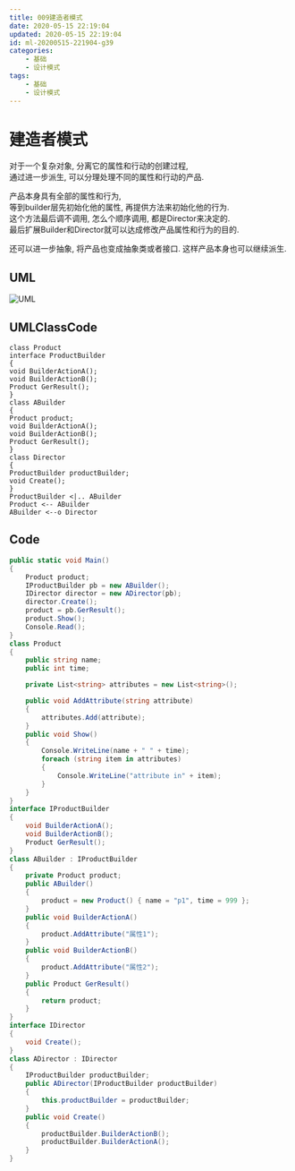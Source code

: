 ```yaml
---
title: 009建造者模式
date: 2020-05-15 22:19:04
updated: 2020-05-15 22:19:04
id: ml-20200515-221904-g39
categories:
	- 基础
	- 设计模式
tags: 
	- 基础
	- 设计模式
---
```


# 建造者模式

对于一个复杂对象, 分离它的属性和行动的创建过程,  
通过进一步派生, 可以分理处理不同的属性和行动的产品.  

产品本身具有全部的属性和行为,  
等到builder层先初始化他的属性, 再提供方法来初始化他的行为.  
这个方法最后调不调用, 怎么个顺序调用, 都是Director来决定的.  
最后扩展Builder和Director就可以达成修改产品属性和行为的目的.  

还可以进一步抽象, 将产品也变成抽象类或者接口. 这样产品本身也可以继续派生.
<!--more-->
## UML

![UML](http://www.plantuml.com/plantuml/png/hOwn3i8W441tlgAZ3kqFj4Ef9gx6Fo1m9YGKp76ugFzkIE-2COvES2_7UyoP359PWxB1vDoTCRbYIVb8W5TZGSXIV720wg7koRkEHst9fwXt-_47NYhcvzq9y0Av1AhmnJNThB9tsyxndvcZHx2KFZ8iu9gCR3yW689DyBK_FOUX_LgYKzytA9TAKqlF45rPmni0)

## UMLClassCode

```
class Product
interface ProductBuilder
{
void BuilderActionA();
void BuilderActionB();
Product GerResult();
}
class ABuilder
{
Product product;
void BuilderActionA();
void BuilderActionB();
Product GerResult();
}
class Director
{
ProductBuilder productBuilder;
void Create();
}
ProductBuilder <|.. ABuilder
Product <-- ABuilder
ABuilder <--o Director
```

## Code

```C#
public static void Main()
{
    Product product;
    IProductBuilder pb = new ABuilder();
    IDirector director = new ADirector(pb);
    director.Create();
    product = pb.GerResult();
    product.Show();
    Console.Read();
}
class Product
{
    public string name;
    public int time;

    private List<string> attributes = new List<string>();

    public void AddAttribute(string attribute)
    {
        attributes.Add(attribute);
    }
    public void Show()
    {
        Console.WriteLine(name + " " + time);
        foreach (string item in attributes)
        {
            Console.WriteLine("attribute in" + item);
        }
    }
}
interface IProductBuilder
{
    void BuilderActionA();
    void BuilderActionB();
    Product GerResult();
}
class ABuilder : IProductBuilder
{
    private Product product;
    public ABuilder()
    {
        product = new Product() { name = "p1", time = 999 };
    }
    public void BuilderActionA()
    {
        product.AddAttribute("属性1");
    }
    public void BuilderActionB()
    {
        product.AddAttribute("属性2");
    }
    public Product GerResult()
    {
        return product;
    }
}
interface IDirector
{
    void Create();
}
class ADirector : IDirector
{
    IProductBuilder productBuilder;
    public ADirector(IProductBuilder productBuilder)
    {
        this.productBuilder = productBuilder;
    }
    public void Create()
    {
        productBuilder.BuilderActionB();
        productBuilder.BuilderActionA();
    }
}
```